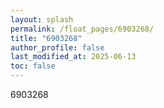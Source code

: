 ```yaml
---
layout: splash
permalink: /float_pages/6903268/
title: "6903268"
author_profile: false
last_modified_at: 2025-06-13
toc: false
---
```

 
6903268

